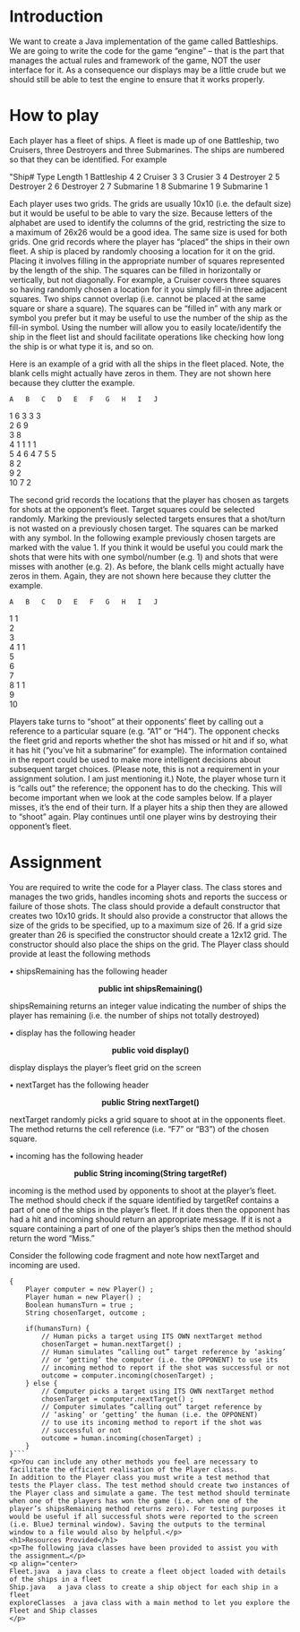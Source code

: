 <h1>Introduction</h1>
<p>We want to create a Java implementation of the game called Battleships. We are going to write the code for the game “engine” – that is the part that manages the actual rules and framework of the game, NOT the user interface for it. As a consequence our displays may be a little crude but we should still be able to test the engine to ensure that it works properly.</p>
<h1>How to play</h1>
<p>Each player has a fleet of ships. A fleet is made up of one Battleship, two Cruisers, three Destroyers and three Submarines. The ships are numbered so that they can be identified. For example</p>
	"Ship#	Type	Length
	1	Battleship	4
	2	Cruiser	3
	3	Crusier	3
	4	Destroyer	2
	5 	Destroyer	2
	6 	Destroyer	2
	7	Submarine	1
	8 	Submarine	1
	9 	Submarine	1

<p>Each player uses two grids. The grids are usually 10x10 (i.e. the default size) but it would be useful to be able to vary the size. Because letters of the alphabet are used to identify the columns of the grid, restricting the size to a maximum of 26x26 would be a good idea. The same size is used for both grids.
One grid records where the player has “placed” the ships in their own fleet. A ship is placed by randomly choosing a location for it on the grid. Placing it involves filling in the appropriate number of squares represented by the length of the ship. The squares can be filled in horizontally or vertically, but not diagonally. For example, a Cruiser covers three squares so having randomly chosen a location for it you simply fill-in three adjacent squares.
Two ships cannot overlap (i.e. cannot be placed at the same square or share a square).
The squares can be “filled in” with any mark or symbol you prefer but it may be useful to use the number of the ship as the fill-in symbol. Using the number will allow you to easily locate/identify the ship in the fleet list and should facilitate operations like checking how long the ship is or what type it is, and so on.</p>
Here is an example of a grid with all the ships in the fleet placed. Note, the blank cells might actually have zeros in them. They are not shown here because they clutter the example.

	A	B	C	D	E	F	G	H	I	J
1	 	 	6	 	 	 	3	3	3	 
2	 	 	6	9	 	 	 	 	 	 
3	 	 	 	 	 	 	8	 	 	 
4	 	1	1	1	1	 	 	 	 	 
5	 	 	 	 	 	 	 	 	 	4
6	 	 	 	 	 	 	 	 	 	4
7	5	5	 	 	 	 	 	 	 	 
8	 	 	 	 	2	 	 	 	 	 
9	 	 	 	 	2	 	 	 	 	 
10	7	 	 	 	2	 	 	 	 	 

<p>The second grid records the locations that the player has chosen as targets for shots at the opponent’s fleet. Target squares could be selected randomly. Marking the previously selected targets ensures that a shot/turn is not wasted on a previously chosen target. The squares can be marked with any symbol. In the following example previously chosen targets are marked with the value 1. If you think it would be useful you could mark the shots that were hits with one symbol/number (e.g. 1) and shots that were misses with another (e.g. 2). As before, the blank cells might actually have zeros in them. Again, they are not shown here because they clutter the example.</p>

	A	B	C	D	E	F	G	H	I	J
1	 	 	 	 	 	 	1	 	 	 
2	 	 	 	 	 	 	 	 	 	 
3	 	 	 	 	 	 	 	 	 	 
4	 	 	1	 	 	 	1	 	 	 
5	 	 	 	 	 	 	 	 	 	 
6	 	 	 	 	 	 	 	 	 	 
7	 	 	 	 	 	 	 	 	 	 
8	 	 	1	 	 	 	1	 	 	 
9	 	 	 	 	 	 	 	 	 	 
10	 	 	 	 	 	 	 	 	 	 

<p>Players take turns to “shoot” at their opponents’ fleet by calling out a reference to a particular square (e.g. “A1” or “H4”). The opponent checks the fleet grid and reports whether the shot has missed or hit and if so, what it has hit (“you’ve hit a submarine” for example). The information contained in the report could be used to make more intelligent decisions about subsequent target choices. (Please note, this is not a requirement in your assignment solution. I am just mentioning it.)
Note, the player whose turn it is “calls out” the reference; the opponent has to do the checking. This will become important when we look at the code samples below.
If a player misses, it’s the end of their turn. If a player hits a ship then they are allowed to “shoot” again.
Play continues until one player wins by destroying their opponent’s fleet.</p>
<h1>Assignment</h1>
<p>You are required to write the code for a Player class. The class stores and manages the two grids, handles incoming shots and reports the success or failure of those shots.
The class should provide a default constructor that creates two 10x10 grids. It should also provide a constructor that allows the size of the grids to be specified, up to a maximum size of 26. If a grid size greater than 26 is specified the constructor should create a 12x12 grid.
The constructor should also place the ships on the grid.
The Player class should provide at least the following methods</p>

•	shipsRemaining has the following header
<p align="center"><b>public int shipsRemaining()</b></p>
<p>shipsRemaining returns an integer value indicating the number of ships the player has remaining (i.e. the number of ships not totally destroyed)</p>

•	display has the following header
<p align="center"><b>public void display()</b></p>
<p>display displays the player’s fleet grid on the screen</p>

•	nextTarget has the following header
<p align="center"><b>public String nextTarget()</b></p>
<p>nextTarget randomly picks a grid square to shoot at in the opponents fleet. The method returns the cell reference (i.e. “F7” or “B3”) of the chosen square.</p>

•	incoming has the following header
<p align="center"><b>public String incoming(String targetRef)</b></p>
<p>incoming is the method used by opponents to shoot at the player’s fleet. The method should check if the square identified by targetRef contains a part of one of the ships in the player’s fleet. If it does then the opponent has had a hit and incoming should return an appropriate message. If it is not a square containing a part of one of the player’s ships then the method should return the word “Miss.”</p>

<p>Consider the following code fragment and note how nextTarget and incoming are used.</p>

```public static void main(String[] args)
{
	Player computer = new Player() ;
	Player human = new Player() ;
	Boolean humansTurn = true ;
	String chosenTarget, outcome ;

	if(humansTurn) {
		// Human picks a target using ITS OWN nextTarget method
		chosenTarget = human.nextTarget() ; 
		// Human simulates “calling out” target reference by ‘asking’
		// or ‘getting’ the computer (i.e. the OPPONENT) to use its
		// incoming method to report if the shot was successful or not
		outcome = computer.incoming(chosenTarget) ; 
	} else {
		// Computer picks a target using ITS OWN nextTarget method
		chosenTarget = computer.nextTarget() ; 
		// Computer simulates “calling out” target reference by 
		// ‘asking’ or ‘getting’ the human (i.e. the OPPONENT)
		// to use its incoming method to report if the shot was
		// successful or not
		outcome = human.incoming(chosenTarget) ; 
	}
}```
<p>You can include any other methods you feel are necessary to facilitate the efficient realisation of the Player class.
In addition to the Player class you must write a test method that tests the Player class. The test method should create two instances of the Player class and simulate a game. The test method should terminate when one of the players has won the game (i.e. when one of the player’s shipsRemaining method returns zero). For testing purposes it would be useful if all successful shots were reported to the screen (i.e. BlueJ terminal window). Saving the outputs to the terminal window to a file would also by helpful.</p>
<h1>Resources Provided</h1>
<p>The following java classes have been provided to assist you with the assignment…</p>
<p align="center>
Fleet.java	a java class to create a fleet object loaded with details of the ships in a fleet
Ship.java	a java class to create a ship object for each ship in a fleet
exploreClasses	a java class with a main method to let you explore the Fleet and Ship classes
</p>